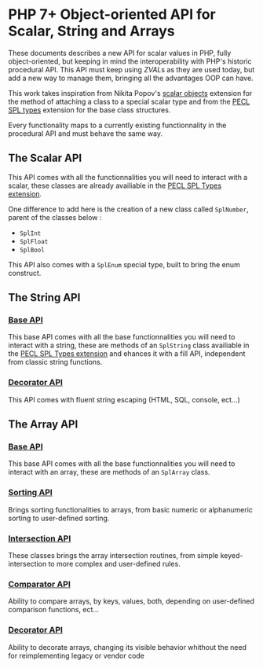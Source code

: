# PHP 7+ Object-oriented API for Scalar, String and Arrays

These documents describes a new API for scalar values in PHP, fully object-oriented,
but keeping in mind the interoperability with PHP's historic procedural API. This API
must keep using *ZVAL*s as they are used today, but add a new way to manage them, bringing
all the advantages OOP can have.

This work takes inspiration from Nikita Popov's [scalar objects](https://github.com/nikic/scalar_objects)
extension for the method of attaching a class to a special scalar type and from the
[PECL SPL types](http://php.net/manual/en/book.spl-types.php) extension for the base class structures.

Every functionality maps to a currently existing functionnality in the procedural API and must behave the same way.

## The Scalar API

This API comes with all the functionnalities you will need to interact with a scalar, these classes
are already availiable in the [PECL SPL Types extension](http://php.net/manual/en/book.spl-types.php).

One difference to add here is the creation of a new class called `SplNumber`, parent of the classes below :

* `SplInt`
* `SplFloat`
* `SplBool`

This API also comes with a `SplEnum` special type, built to bring the enum construct.

## The String API

### [Base API](doc/string.md)

This base API comes with all the base functionnalities you will need to interact with a string, these are
methods of an `SplString` class availiable in the [PECL SPL Types extension](http://php.net/manual/en/book.spl-types.php) and ehances it with a fill API, independent from classic string functions.

### [Decorator API](doc/string-decorator.md)

This API comes with fluent string escaping (HTML, SQL, console, ect...)

## The Array API

### [Base API](doc/array.md)

This base API comes with all the base functionnalities you will need to interact with an array, these are
methods of an `SplArray` class.

### [Sorting API](doc/array-sorter.md)

Brings sorting functionalities to arrays, from basic numeric or alphanumeric sorting to user-defined sorting.

### [Intersection API](doc/array-intersector.md)

These classes brings the array intersection routines, from simple keyed-intersection to more complex and
user-defined rules.

### [Comparator API](doc/array-comparator.md)

Ability to compare arrays, by keys, values, both, depending on user-defined comparison functions, ect...

### [Decorator API](doc/array-decorator.md)

Ability to decorate arrays, changing its visible behavior whithout the need for reimplementing legacy or vendor code
